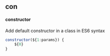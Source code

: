 ## con
#### constructor
Add default constructor in a class in ES6 syntax
```js
constructor(${1:params}) {
	${0}
}
```
